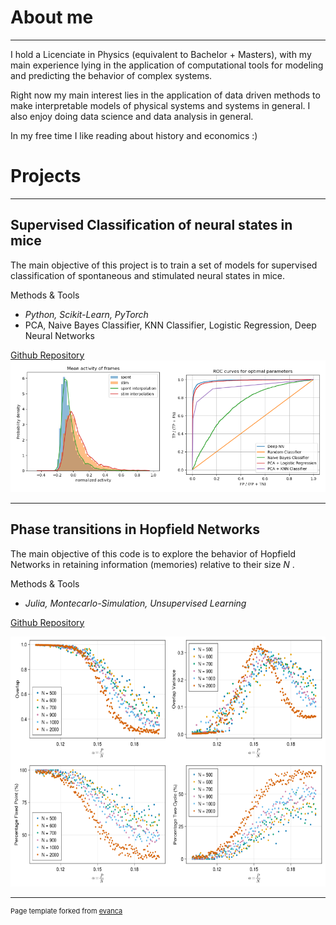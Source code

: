 # About me 
---
I hold a Licenciate in Physics (equivalent to Bachelor + Masters),  with my main experience lying in the application of  computational tools for modeling and predicting the behavior of complex systems.

Right now my main interest lies in the application of data driven methods to make interpretable models of physical systems and systems in general. I also enjoy doing data science and data analysis in general. 

In my free time I like reading about history and economics :) 

# Projects
---

## Supervised Classification of neural states in mice

The main objective of this project is to train a set of models for supervised classification of spontaneous and stimulated neural states in mice.

Methods & Tools<br>
- *Python, Scikit-Learn, PyTorch*<br>
- PCA, Naive Bayes Classifier, KNN Classifier, Logistic Regression, Deep Neural Networks 


[Github Repository](https://github.com/NonAbelianCapu/Supervised_classification_neural_states)
<img src="images/supervised_classification_mice.png?raw=true" />

---

## Phase transitions in Hopfield Networks

The main objective of this code is to explore the behavior of Hopfield Networks in retaining information (memories) relative to their size $N$ .

Methods & Tools<br>
- *Julia, Montecarlo-Simulation, Unsupervised Learning*<br>

[Github Repository](https://github.com/NonAbelianCapu/phase_transition_hopfield)

<img src="images/results_overlap.png?raw=true"  width="600" 
     height="400"/>

---
<p style="font-size:11px">Page template forked from <a href="https://github.com/evanca/quick-portfolio">evanca</a></p>
<!-- Remove above link if you don't want to attibute -->
